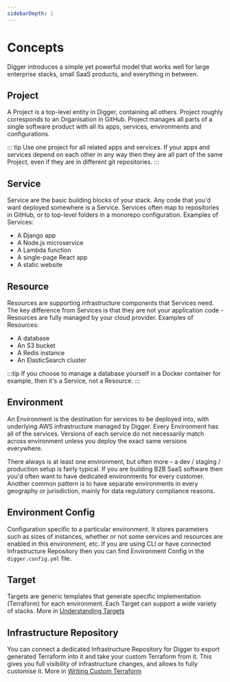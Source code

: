 ```yaml
---
sidebarDepth: 1
---
```


# Concepts

Digger introduces a simple yet powerful model that works well for large enterprise stacks, small SaaS products, and everything in between.

## Project

A Project is a top-level entity in Digger, containing all others. Project roughly corresponds to an Organisation in GitHub. Project manages all parts of a single software product with all its apps, services, environments and configurations.

::: tip
Use one project for all related apps and services. If your apps and services depend on each other in any way then they are all part of the same Project, even if they are in different git repositories.
:::

## Service

Service are the basic building blocks of your stack. Any code that you'd want deployed somewhere is a Service. Services often map to repositories in GitHub, or to top-level folders in a monorepo configuration. Examples of Services:

- A Django app
- A Node.js microservice
- A Lambda function
- A single-page React app
- A static website

## Resource

Resources are supporting infrastructure components that Services need. The key difference from Services is that they are not your application code - Resources are fully managed by your cloud provider. Examples of Resources:

- A database
- An S3 bucket
- A Redis instance
- An ElasticSearch cluster

:::tip
If you choose to manage a database yourself in a Docker container for example, then it's a Service, not a Resource.
:::

## Environment

An Environment is the destination for services to be deployed into, with underlying AWS infrastructure managed by Digger. Every Environment has all of the services. Versions of each service do not necessarily match across environment unless you deploy the exact same versions everywhere.

There always is at least one environment, but often more – a dev / staging / production setup is fairly typical. If you are building B2B SaaS software then you'd often want to have dedicated environments for every customer. Another common pattern is to have separate environments in every geography or jurisdiction, mainly for data regulatory compliance reasons.

## Environment Config

Configuration specific to a particular environment. It stores parameters such as sizes of instances, whether or not some services and resources are enabled in this environment, etc. If you are using CLI or have connected Infrastructure Repository then you can find Environment Config in the `digger.config.yml` file.

## Target

Targets are generic templates that generate specific implementation (Terraform) for each environment. Each Target can support a wide variety of stacks. More in [Understanding Targets](./understanding-targets)

## Infrastructure Repository

You can connect a dedicated Infrastructure Repository for Digger to export generated Terraform into it and take your custom Terraform from it. This gives you full visibility of infrastructure changes, and allows to fully customise it. More in [Writing Custom Terraform](../customize/terraform)
